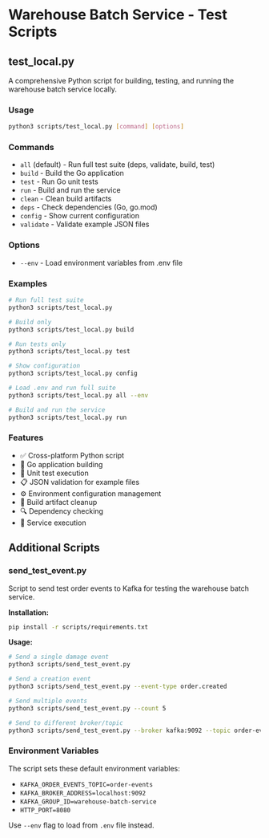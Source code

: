 # Warehouse Batch Service - Test Scripts

## test_local.py

A comprehensive Python script for building, testing, and running the warehouse batch service locally.

### Usage

```bash
python3 scripts/test_local.py [command] [options]
```

### Commands

- `all` (default) - Run full test suite (deps, validate, build, test)
- `build` - Build the Go application
- `test` - Run Go unit tests
- `run` - Build and run the service
- `clean` - Clean build artifacts
- `deps` - Check dependencies (Go, go.mod)
- `config` - Show current configuration
- `validate` - Validate example JSON files

### Options

- `--env` - Load environment variables from .env file

### Examples

```bash
# Run full test suite
python3 scripts/test_local.py

# Build only
python3 scripts/test_local.py build

# Run tests only
python3 scripts/test_local.py test

# Show configuration
python3 scripts/test_local.py config

# Load .env and run full suite
python3 scripts/test_local.py all --env

# Build and run the service
python3 scripts/test_local.py run
```

### Features

- ✅ Cross-platform Python script
- 🔨 Go application building
- 🧪 Unit test execution
- 📋 JSON validation for example files
- ⚙️ Environment configuration management
- 🧹 Build artifact cleanup
- 🔍 Dependency checking
- 🚀 Service execution

## Additional Scripts

### send_test_event.py

Script to send test order events to Kafka for testing the warehouse batch service.

**Installation:**
```bash
pip install -r scripts/requirements.txt
```

**Usage:**
```bash
# Send a single damage event
python3 scripts/send_test_event.py

# Send a creation event
python3 scripts/send_test_event.py --event-type order.created

# Send multiple events
python3 scripts/send_test_event.py --count 5

# Send to different broker/topic
python3 scripts/send_test_event.py --broker kafka:9092 --topic order-events
```

### Environment Variables

The script sets these default environment variables:

- `KAFKA_ORDER_EVENTS_TOPIC=order-events`
- `KAFKA_BROKER_ADDRESS=localhost:9092`
- `KAFKA_GROUP_ID=warehouse-batch-service`
- `HTTP_PORT=8080`

Use `--env` flag to load from `.env` file instead.